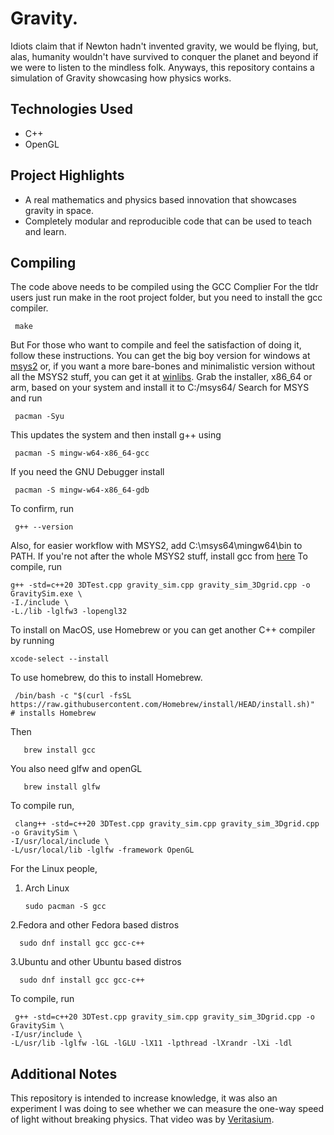 # Gravity.
Idiots claim that if Newton hadn't invented gravity, we would be flying, but, alas, humanity wouldn't have survived to conquer the planet and beyond if we were to listen to the mindless folk.
Anyways, this repository contains a simulation of Gravity showcasing how physics works.

##  Technologies Used 

- C++
- OpenGL

##  Project Highlights

- A real mathematics and physics based innovation that showcases gravity in space.
- Completely modular and reproducible code that can be used to teach and learn. 

##  Compiling
The code above needs to be compiled using the GCC Complier
For the tldr users just run make in the root project folder, but you need to install the gcc compiler.

     make
But For those who want to compile and feel the satisfaction of doing it, follow these instructions.
You can get the big boy version for windows at [msys2](www.msys2.org) or, if you want a more bare-bones and minimalistic version without all the MSYS2 stuff, you can get it at [winlibs](https://winlibs.com/). 
Grab the installer, x86_64 or arm, based on your system and install it to C:/msys64/
Search for MSYS and run 

     pacman -Syu

This updates the system and then install g++ using

     pacman -S mingw-w64-x86_64-gcc

If you need the GNU Debugger install

     pacman -S mingw-w64-x86_64-gdb

To confirm, run 

     g++ --version

Also, for easier workflow with MSYS2, add C:\msys64\mingw64\bin to PATH.
If you're not after the whole MSYS2 stuff, install gcc from [here](https://winlibs.com)
To compile, run

    g++ -std=c++20 3DTest.cpp gravity_sim.cpp gravity_sim_3Dgrid.cpp -o GravitySim.exe \
    -I./include \
    -L./lib -lglfw3 -lopengl32

To install on MacOS, use Homebrew or you can get another C++ compiler by running 

    xcode-select --install
To use homebrew, do this to install Homebrew.

     /bin/bash -c "$(curl -fsSL https://raw.githubusercontent.com/Homebrew/install/HEAD/install.sh)"  # installs Homebrew
   
Then 

       brew install gcc
You also need glfw and openGL

       brew install glfw

To compile run,

     clang++ -std=c++20 3DTest.cpp gravity_sim.cpp gravity_sim_3Dgrid.cpp -o GravitySim \
    -I/usr/local/include \
    -L/usr/local/lib -lglfw -framework OpenGL


For the Linux people,
1. Arch Linux

       sudo pacman -S gcc

2.Fedora and other Fedora based distros

      sudo dnf install gcc gcc-c++

3.Ubuntu and other Ubuntu based distros

      sudo dnf install gcc gcc-c++

To compile, run 

     g++ -std=c++20 3DTest.cpp gravity_sim.cpp gravity_sim_3Dgrid.cpp -o GravitySim \
    -I/usr/include \
    -L/usr/lib -lglfw -lGL -lGLU -lX11 -lpthread -lXrandr -lXi -ldl


## Additional Notes

This repository is intended to increase knowledge, it was also an experiment I was doing to see whether we can measure the one-way speed of light without breaking physics. That video was by [Veritasium](https://youtu.be/pTn6Ewhb27k?si=1qDU7xZn21-IXhDc).


